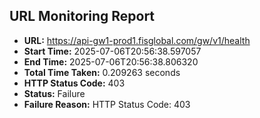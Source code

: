 ## URL Monitoring Report

- **URL:** https://api-gw1-prod1.fisglobal.com/gw/v1/health
- **Start Time:** 2025-07-06T20:56:38.597057
- **End Time:** 2025-07-06T20:56:38.806320
- **Total Time Taken:** 0.209263 seconds
- **HTTP Status Code:** 403
- **Status:** Failure
- **Failure Reason:** HTTP Status Code: 403
